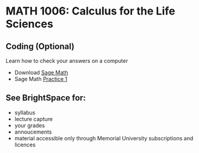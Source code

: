 # MATH 1006: Calculus for the Life Sciences

## Coding (Optional)
Learn how to check your answers on a computer
- Download [Sage Math](https://doc.sagemath.org/html/en/installation/index.html)
- Sage Math [Practice 1](https://github.com/ahurford/math-1006/blob/main/code/Practice%201.ipynb)

## See BrightSpace for:
- syllabus
- lecture capture
- your grades
- annoucements
- material accessible only through Memorial University subscriptions and licences
